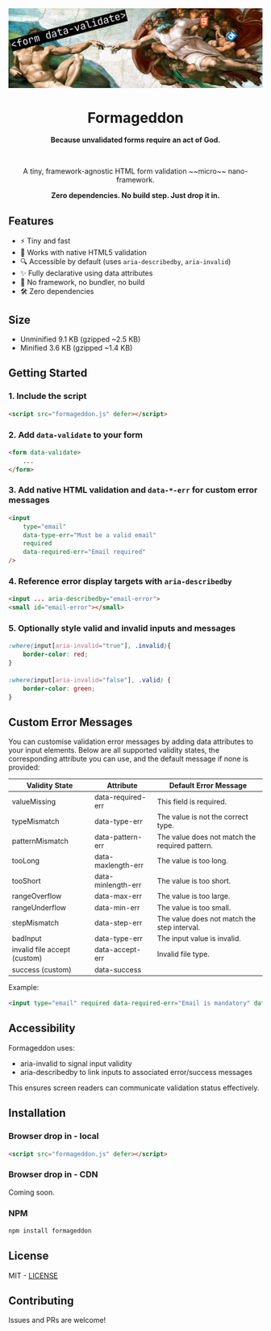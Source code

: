 <div style="text-align: center;">
    <img src="/assets/formageddon.png" alt="formageddon banner"/>
    <h1>Formageddon</h1>
    <p style="font-weight: bold;">Because unvalidated forms require an act of God.</p>
    <br/>
    <p>A tiny, framework-agnostic HTML form validation ~~micro~~ nano-framework.</p>
    <p style="font-weight: bold;">Zero dependencies. No build step. Just drop it in.</p>
</div>


## Features

- ⚡ Tiny and fast
- 🧩 Works with native HTML5 validation
- 🔍 Accessible by default (uses `aria-describedby`, `aria-invalid`)
- ✨ Fully declarative using data attributes
- 🧼 No framework, no bundler, no build
- 🛠 Zero dependencies

## Size

- Unminified 9.1 KB (gzipped ~2.5 KB)
- Minified 3.6 KB (gzipped ~1.4 KB)

## Getting Started

### 1. Include the script

```html
<script src="formageddon.js" defer></script>
```

### 2. Add `data-validate` to your form

```html
<form data-validate>
    ...
</form>
```

### 3. Add native HTML validation and `data-*-err` for custom error messages

```html
<input
    type="email"
    data-type-err="Must be a valid email"
    required
    data-required-err="Email required"
/>
```

### 4. Reference error display targets with `aria-describedby`

```html
<input ... aria-describedby="email-error">
<small id="email-error"></small>
```

### 5. Optionally style valid and invalid inputs and messages

```css
:where(input[aria-invalid="true"], .invalid){
    border-color: red;
}

:where(input[aria-invalid="false"], .valid) {
    border-color: green;
}
```

## Custom Error Messages

You can customise validation error messages by adding data attributes to your input elements. Below are all supported validity states, the corresponding attribute you can use, and the default message if none is provided:

| Validity State               | Attribute          | Default Error Message                          |
|------------------------------|--------------------|------------------------------------------------|
| valueMissing                 | data-required-err  | This field is required.                        |
| typeMismatch                 | data-type-err      | The value is not the correct type.             |
| patternMismatch              | data-pattern-err   | The value does not match the required pattern. |
| tooLong                      | data-maxlength-err | The value is too long.                         |
| tooShort                     | data-minlength-err | The value is too short.                        |
| rangeOverflow                | data-max-err       | The value is too large.                        |
| rangeUnderflow               | data-min-err       | The value is too small.                        |
| stepMismatch                 | data-step-err      | The value does not match the step interval.    |
| badInput                     | data-type-err      | The input value is invalid.                    |
| invalid file accept (custom) | data-accept-err    | Invalid file type.                             |
| success (custom)             | data-success       |                                                |

Example:

```html
<input type="email" required data-required-err="Email is mandatory" data-type-err="Please enter a valid email address" />
```

## Accessibility

Formageddon uses:
- aria-invalid to signal input validity
- aria-describedby to link inputs to associated error/success messages

This ensures screen readers can communicate validation status effectively.

## Installation

### Browser drop in - local

```html
<script src="formageddon.js" defer></script>
```

### Browser drop in - CDN

Coming soon.

### NPM
```bash
npm install formageddon
```

## License

MIT - [LICENSE]("/LICENSE")

## Contributing

Issues and PRs are welcome! 
